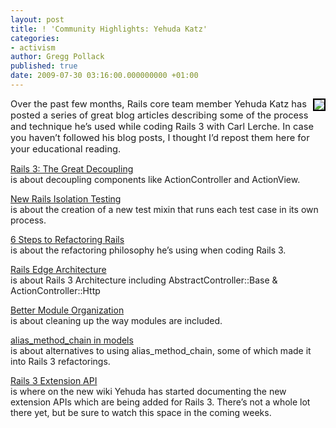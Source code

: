```yaml
---
layout: post
title: ! 'Community Highlights: Yehuda Katz'
categories:
- activism
author: Gregg Pollack
published: true
date: 2009-07-30 03:16:00.000000000 +01:00
---
```

<p><img src="/assets/2009/7/30/Yehuda2-1_1.png" style="float:right; border:2px solid black; margin-left: 5px;" /></p>
<p><span style="font-size: 11pt">Over the past few months, Rails core team member Yehuda Katz has posted a series of great blog articles describing some of the process and technique he&#8217;s used while coding Rails 3 with Carl Lerche.  In case you haven&#8217;t followed his blog posts, I thought I&#8217;d repost them here for your educational reading.</span></p>
<p><a href="http://yehudakatz.com/2009/07/19/rails-3-the-great-decoupling/">Rails 3: The Great Decoupling</a> <br />
is about decoupling components like ActionController and ActionView.</p>
<p><a href="http://yehudakatz.com/2009/07/01/new-rails-isolation-testing/">New Rails Isolation Testing</a><br />
is about the creation of a new test mixin that runs each test case in its own process.</p>
<p><a href="http://www.engineyard.com/blog/2009/6-steps-to-refactoring-rails-for-mere-mortals/">6 Steps to Refactoring Rails</a><br />
is about the refactoring philosophy he&#8217;s using when coding Rails 3.</p>
<p><a href="http://yehudakatz.com/2009/06/11/rails-edge-architecture/">Rails Edge Architecture</a><br />
is about Rails 3 Architecture including AbstractController::Base &amp; ActionController::Http</p>
<p><a href="http://yehudakatz.com/2009/04/07/better-module-organization/">Better Module Organization</a><br />
is about cleaning up the way modules are included.</p>
<p><a href="http://yehudakatz.com/2009/03/06/alias_method_chain-in-models/">alias_method_chain in models</a><br />
is about alternatives to using alias_method_chain, some of which made it into Rails 3 refactorings.</p>
<p><a href="http://wiki.rubyonrails.org/rails/version3/start">Rails 3 Extension <span class="caps">API</span></a><br />
is where on the new wiki Yehuda has started documenting the new extension APIs which are being added for Rails 3.  There&#8217;s not a whole lot there yet, but be sure to watch this space in the coming weeks.</p>